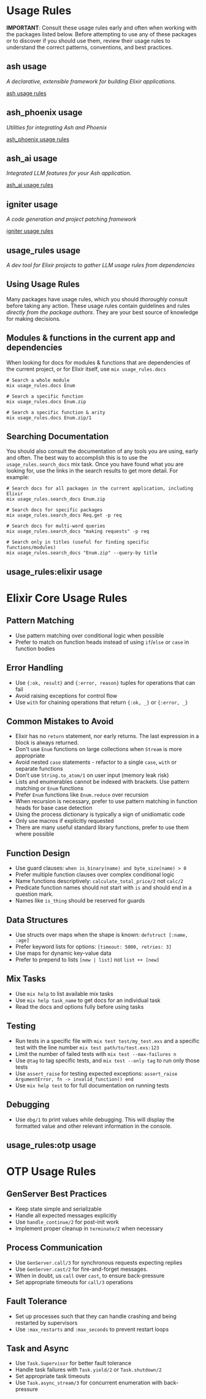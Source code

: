 <!-- usage-rules-start -->
<!-- usage-rules-header -->
# Usage Rules

**IMPORTANT**: Consult these usage rules early and often when working with the packages listed below. 
Before attempting to use any of these packages or to discover if you should use them, review their 
usage rules to understand the correct patterns, conventions, and best practices.
<!-- usage-rules-header-end -->

<!-- ash-start -->
## ash usage
_A declarative, extensible framework for building Elixir applications._

[ash usage rules](deps/ash/usage-rules.md)
<!-- ash-end -->
<!-- ash_phoenix-start -->
## ash_phoenix usage
_Utilities for integrating Ash and Phoenix_

[ash_phoenix usage rules](deps/ash_phoenix/usage-rules.md)
<!-- ash_phoenix-end -->
<!-- ash_ai-start -->
## ash_ai usage
_Integrated LLM features for your Ash application._

[ash_ai usage rules](deps/ash_ai/usage-rules.md)
<!-- ash_ai-end -->
<!-- igniter-start -->
## igniter usage
_A code generation and project patching framework_

[igniter usage rules](deps/igniter/usage-rules.md)
<!-- igniter-end -->
<!-- usage_rules-start -->
## usage_rules usage
_A dev tool for Elixir projects to gather LLM usage rules from dependencies_

## Using Usage Rules

Many packages have usage rules, which you should *thoroughly* consult before taking any
action. These usage rules contain guidelines and rules *directly from the package authors*.
They are your best source of knowledge for making decisions.

## Modules & functions in the current app and dependencies

When looking for docs for modules & functions that are dependencies of the current project,
or for Elixir itself, use `mix usage_rules.docs`

```
# Search a whole module
mix usage_rules.docs Enum

# Search a specific function
mix usage_rules.docs Enum.zip

# Search a specific function & arity
mix usage_rules.docs Enum.zip/1
```


## Searching Documentation

You should also consult the documentation of any tools you are using, early and often. The best 
way to accomplish this is to use the `usage_rules.search_docs` mix task. Once you have
found what you are looking for, use the links in the search results to get more detail. For example:

```
# Search docs for all packages in the current application, including Elixir
mix usage_rules.search_docs Enum.zip

# Search docs for specific packages
mix usage_rules.search_docs Req.get -p req

# Search docs for multi-word queries
mix usage_rules.search_docs "making requests" -p req

# Search only in titles (useful for finding specific functions/modules)
mix usage_rules.search_docs "Enum.zip" --query-by title
```


<!-- usage_rules-end -->
<!-- usage_rules:elixir-start -->
## usage_rules:elixir usage
# Elixir Core Usage Rules

## Pattern Matching
- Use pattern matching over conditional logic when possible
- Prefer to match on function heads instead of using `if`/`else` or `case` in function bodies

## Error Handling
- Use `{:ok, result}` and `{:error, reason}` tuples for operations that can fail
- Avoid raising exceptions for control flow
- Use `with` for chaining operations that return `{:ok, _}` or `{:error, _}`

## Common Mistakes to Avoid
- Elixir has no `return` statement, nor early returns. The last expression in a block is always returned.
- Don't use `Enum` functions on large collections when `Stream` is more appropriate
- Avoid nested `case` statements - refactor to a single `case`, `with` or separate functions
- Don't use `String.to_atom/1` on user input (memory leak risk)
- Lists and enumerables cannot be indexed with brackets. Use pattern matching or `Enum` functions
- Prefer `Enum` functions like `Enum.reduce` over recursion
- When recursion is necessary, prefer to use pattern matching in function heads for base case detection
- Using the process dictionary is typically a sign of unidiomatic code
- Only use macros if explicitly requested
- There are many useful standard library functions, prefer to use them where possible

## Function Design
- Use guard clauses: `when is_binary(name) and byte_size(name) > 0`
- Prefer multiple function clauses over complex conditional logic
- Name functions descriptively: `calculate_total_price/2` not `calc/2`
- Predicate function names should not start with `is` and should end in a question mark. 
- Names like `is_thing` should be reserved for guards

## Data Structures
- Use structs over maps when the shape is known: `defstruct [:name, :age]`
- Prefer keyword lists for options: `[timeout: 5000, retries: 3]`
- Use maps for dynamic key-value data
- Prefer to prepend to lists `[new | list]` not `list ++ [new]`

## Mix Tasks

- Use `mix help` to list available mix tasks
- Use `mix help task_name` to get docs for an individual task
- Read the docs and options fully before using tasks

## Testing
- Run tests in a specific file with `mix test test/my_test.exs` and a specific test with the line number `mix test path/to/test.exs:123`
- Limit the number of failed tests with `mix test --max-failures n`
- Use `@tag` to tag specific tests, and `mix test --only tag` to run only those tests
- Use `assert_raise` for testing expected exceptions: `assert_raise ArgumentError, fn -> invalid_function() end`
- Use `mix help test` to for full documentation on running tests

## Debugging

- Use `dbg/1` to print values while debugging. This will display the formatted value and other relevant information in the console.

<!-- usage_rules:elixir-end -->
<!-- usage_rules:otp-start -->
## usage_rules:otp usage
# OTP Usage Rules

## GenServer Best Practices
- Keep state simple and serializable
- Handle all expected messages explicitly
- Use `handle_continue/2` for post-init work
- Implement proper cleanup in `terminate/2` when necessary

## Process Communication
- Use `GenServer.call/3` for synchronous requests expecting replies
- Use `GenServer.cast/2` for fire-and-forget messages.
- When in doubt, us `call` over `cast`, to ensure back-pressure
- Set appropriate timeouts for `call/3` operations

## Fault Tolerance
- Set up processes such that they can handle crashing and being restarted by supervisors
- Use `:max_restarts` and `:max_seconds` to prevent restart loops

## Task and Async
- Use `Task.Supervisor` for better fault tolerance
- Handle task failures with `Task.yield/2` or `Task.shutdown/2`
- Set appropriate task timeouts
- Use `Task.async_stream/3` for concurrent enumeration with back-pressure

<!-- usage_rules:otp-end -->
<!-- usage-rules-end -->
